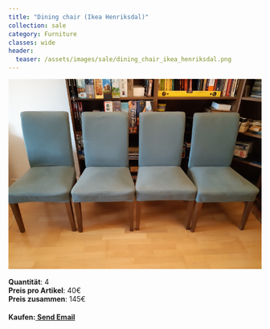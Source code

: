 ```yaml
---
title: "Dining chair (Ikea Henriksdal)"
collection: sale
category: Furniture
classes: wide
header: 
  teaser: /assets/images/sale/dining_chair_ikea_henriksdal.png
---
```




<a href="">
  <img src="/assets/images/sale/dining_chair_ikea_henriksdal.png" alt="Dining chair (Ikea Henriksdal)">
</a>

   **Quantit&#228;t**: 4  
   **Preis pro Artikel**: 40€  
   **Preis zusammen**: 145€  


#### Kaufen:<a href = "mailto: digitaldasler@gmail.com?subject = Dining chair (Ikea Henriksdal)"> Send Email </a>

